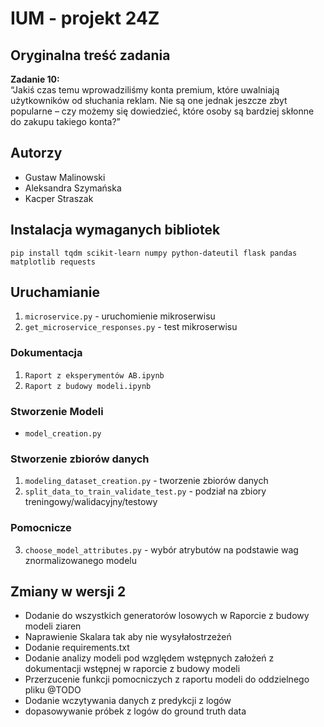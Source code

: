 # IUM - projekt 24Z
## Oryginalna treść zadania
**Zadanie 10:**  
“Jakiś czas temu wprowadziliśmy konta premium, które uwalniają użytkowników od słuchania reklam. Nie są one jednak jeszcze zbyt popularne – czy możemy się dowiedzieć, które osoby są bardziej skłonne do zakupu takiego konta?”
## Autorzy
- Gustaw Malinowski
- Aleksandra Szymańska
- Kacper Straszak

## Instalacja wymaganych bibliotek
```
pip install tqdm scikit-learn numpy python-dateutil flask pandas matplotlib requests
```

## Uruchamianie
1. `microservice.py` - uruchomienie mikroserwisu
2. `get_microservice_responses.py` - test mikroserwisu

### Dokumentacja
1. `Raport z eksperymentów AB.ipynb`
2. `Raport z budowy modeli.ipynb`

### Stworzenie Modeli
- `model_creation.py`

### Stworzenie zbiorów danych
1. `modeling_dataset_creation.py` - tworzenie zbiorów danych
2. `split_data_to_train_validate_test.py` - podział na zbiory treningowy/walidacyjny/testowy 

### Pomocnicze
3. `choose_model_attributes.py` - wybór atrybutów na podstawie wag znormalizowanego modelu

## Zmiany w wersji 2
- Dodanie do wszystkich generatorów losowych w Raporcie z budowy modeli ziaren
- Naprawienie Skalara tak aby nie wysyłałostrzeżeń
- Dodanie requirements.txt
- Dodanie analizy modeli pod względem wstępnych założeń z dokumentacji wstępnej w raporcie z budowy modeli
- Przerzucenie funkcji pomocniczych z raportu modeli do oddzielnego pliku
@TODO
- Dodanie wczytywania danych z predykcji z logów
- dopasowywanie próbek z logów do ground truth data